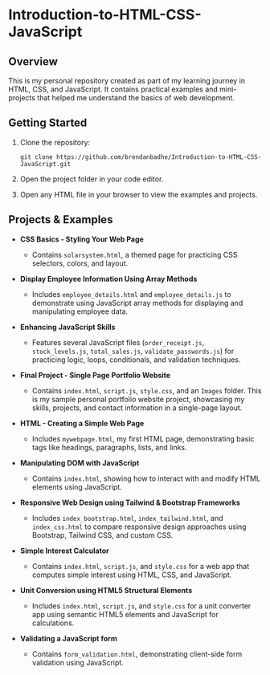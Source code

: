 # Introduction-to-HTML-CSS-JavaScript

## Overview

This is my personal repository created as part of my learning journey in HTML, CSS, and JavaScript. It contains practical examples and mini-projects that helped me understand the basics of web development.

## Getting Started

1. Clone the repository:

   ```
   git clone https://github.com/brendanbadhe/Introduction-to-HTML-CSS-JavaScript.git
   ```

2. Open the project folder in your code editor.
3. Open any HTML file in your browser to view the examples and projects.

## Projects & Examples

- **CSS Basics - Styling Your Web Page**

  - Contains `solarsystem.html`, a themed page for practicing CSS selectors, colors, and layout.

- **Display Employee Information Using Array Methods**

  - Includes `employee_details.html` and `employee_details.js` to demonstrate using JavaScript array methods for displaying and manipulating employee data.

- **Enhancing JavaScript Skills**

  - Features several JavaScript files (`order_receipt.js`, `stock_levels.js`, `total_sales.js`, `validate_passwords.js`) for practicing logic, loops, conditionals, and validation techniques.

- **Final Project - Single Page Portfolio Website**

  - Contains `index.html`, `script.js`, `style.css`, and an `Images` folder. This is my sample personal portfolio website project, showcasing my skills, projects, and contact information in a single-page layout.

- **HTML - Creating a Simple Web Page**

  - Includes `mywebpage.html`, my first HTML page, demonstrating basic tags like headings, paragraphs, lists, and links.

- **Manipulating DOM with JavaScript**

  - Contains `index.html`, showing how to interact with and modify HTML elements using JavaScript.

- **Responsive Web Design using Tailwind & Bootstrap Frameworks**

  - Includes `index_bootstrap.html`, `index_tailwind.html`, and `index_css.html` to compare responsive design approaches using Bootstrap, Tailwind CSS, and custom CSS.

- **Simple Interest Calculator**

  - Contains `index.html`, `script.js`, and `style.css` for a web app that computes simple interest using HTML, CSS, and JavaScript.

- **Unit Conversion using HTML5 Structural Elements**

  - Includes `index.html`, `script.js`, and `style.css` for a unit converter app using semantic HTML5 elements and JavaScript for calculations.

- **Validating a JavaScript form**
  - Contains `form_validation.html`, demonstrating client-side form validation using JavaScript.
